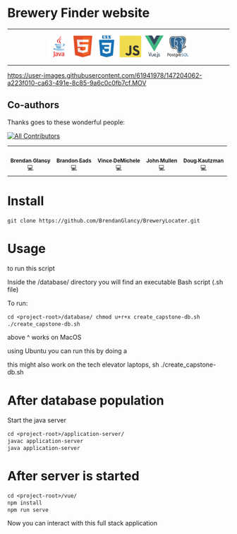 # Brewery Finder website

---
<div align="center">
<img src="https://github.com/devicons/devicon/blob/master/icons/java/java-original-wordmark.svg" alt="Java" width="50" height="50"/>
<img src="https://github.com/devicons/devicon/blob/master/icons/html5/html5-original.svg" alt="HTML" width="50" height="50"/>
<img src="https://github.com/devicons/devicon/blob/master/icons/css3/css3-plain-wordmark.svg" alt="CSS" width="50" height="50"/>
<img src="https://github.com/devicons/devicon/blob/master/icons/javascript/javascript-original.svg" alt="JavaScript" width="50" height="50"/>
<img src="https://github.com/devicons/devicon/blob/master/icons/vuejs/vuejs-original-wordmark.svg" alt="VueJS" width="50" height="50"/>
<img src="https://github.com/devicons/devicon/blob/master/icons/postgresql/postgresql-original-wordmark.svg" alt="PostgreSQL" width="50" height="50"/>
</div>

---


https://user-images.githubusercontent.com/61941978/147204062-a223f010-ca63-491e-8c85-9a6c0c0fb7cf.MOV


## Co-authors

Thanks goes to these wonderful people:

[![All Contributors](https://img.shields.io/badge/all_contributors-5-orange.svg?style=flat-square)](#contributors-)
<table>
  <tr>
    <td align="center"><a href="https://github.com/BrendanGlancy"><img src="https://avatars.githubusercontent.com/u/61941978?v=4" width="100px;" alt=""/><br /><sub><b>Brendan Glancy</b></sub></a><br /><a title="Code">💻</a></a></td>
    <td align="center"><a href="https://github.com/Brandon-Eads"><img src="https://avatars.githubusercontent.com/u/72284442?v=4" width="100px;" alt=""/><br /><sub><b>Brandon Eads</b></sub></a><br /><a title="Code">💻</a></td>
    <td align="center"><a href="https://github.com/v-demichele"><img src="https://avatars.githubusercontent.com/u/62919992?v=4" width="100px;" alt=""/><br /><sub><b>Vince DeMichele</b></sub></a><br /><a title="Code">💻</a> </a></td>
    <td align="center"><a href="https://github.com/JohnPatrickMullen"><img src="https://avatars.githubusercontent.com/u/70601152?v=4" width="100px;" alt=""/><br /><sub><b>John Mullen</b></sub></a><br /><a title="Code">💻</a></td>
    <td align="center"><a href="https://github.com/Kautzmad"><img src="https://avatars.githubusercontent.com/u/46768512?v=4" width="100px;" alt=""/><br /><sub><b>Doug Kautzman</b></sub></a><br /><a title="Code">💻</a></td>
  </tr>
</table>

# Install

```
git clone https://github.com/BrendanGlancy/BreweryLocater.git
```

# Usage
to run this script

Inside the /database/ directory you will find an executable Bash script (.sh file)

To run:
```console
cd <project-root>/database/ chmod u+r+x create_capstone-db.sh ./create_capstone-db.sh
```
above ^ works on MacOS

using Ubuntu you can run this by doing a

this might also work on the tech elevator laptops, sh ./create_capstone-db.sh

# After database population

Start the java server

```console
cd <project-root>/application-server/
javac application-server
java application-server
```

# After server is started

```console
cd <project-root>/vue/
npm install
npm run serve
```
Now you can interact with this full stack application
